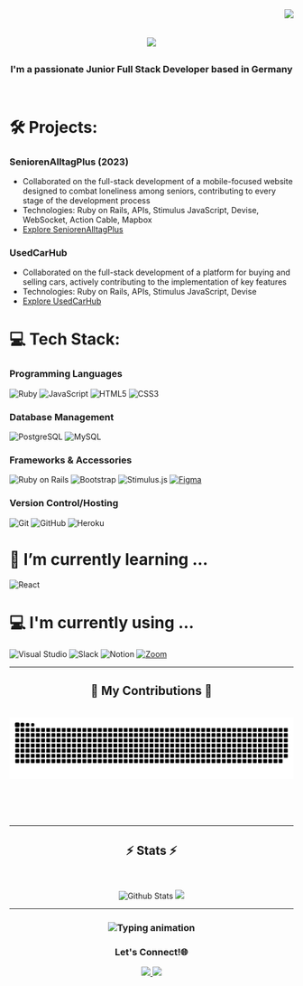 <img align="right" src="https://visitor-badge.laobi.icu/badge?page_id=eadorable.eadorable" />

<h1 align="center">
    <img src="https://readme-typing-svg.herokuapp.com/?font=Righteous&size=35&center=true&vCenter=true&width=500&height=70&duration=4000&lines=Hi+There!+👋;+I'm+Erwin+Adorable!;" />
</h1>

<h3 align="center">I'm a passionate Junior Full Stack Developer based in Germany</h3>

<br/>

# 🛠️ Projects:
### SeniorenAlltagPlus (2023)
- Collaborated on the full-stack development of a mobile-focused website designed to combat loneliness among seniors, contributing to every stage of the development process
- Technologies: Ruby on Rails, APIs, Stimulus JavaScript, Devise, WebSocket, Action Cable, Mapbox
- [Explore SeniorenAlltagPlus](https://www.eadorable.live/)

### UsedCarHub
- Collaborated on the full-stack development of a platform for buying and selling cars, actively contributing to the implementation of key features
- Technologies: Ruby on Rails, APIs, Stimulus JavaScript, Devise
- [Explore UsedCarHub](https://usedcarhub-5728d4888e9a.herokuapp.com/)

# 💻 Tech Stack:
### Programming Languages
![Ruby](https://img.shields.io/badge/Ruby-CC342D?style=for-the-badge&logo=ruby&logoColor=black)
![JavaScript](https://img.shields.io/badge/JavaScript-F7DF1E?style=for-the-badge&logo=javascript&logoColor=black)
![HTML5](https://img.shields.io/badge/-HTML5-E34F26?style=for-the-badge&logo=html5&logoColor=white) 
![CSS3](https://img.shields.io/badge/-CSS3-1572B6?style=for-the-badge&logo=css3)  

### Database Management
![PostgreSQL](https://img.shields.io/badge/PostgreSQL-336791?style=for-the-badge&logo=postgresql)
![MySQL](https://img.shields.io/badge/MySQL-%234479A1.svg?style=for-the-badge&logo=mysql&logoColor=white)

### Frameworks & Accessories
![Ruby on Rails](https://img.shields.io/badge/Ruby%20on%20Rails-%23CC0000.svg?style=for-the-badge&logo=ruby-on-rails&logoColor=white)
![Bootstrap](https://img.shields.io/badge/Bootstrap-563D7C?style=for-the-badge&logo=bootstrap)
![Stimulus.js](https://img.shields.io/badge/-Stimulus.js-%235F468E?style=for-the-badge&logo=stimulus&logoColor=white)
[![Figma](https://img.shields.io/badge/Figma-F24E1E?style=for-the-badge&logo=figma&logoColor=white)](https://www.figma.com/)

### Version Control/Hosting  
![Git](https://img.shields.io/badge/-Git-black?style=for-the-badge&logo=git)
![GitHub](https://img.shields.io/badge/-GitHub-181717?style=for-the-badge&logo=github)
![Heroku](https://img.shields.io/badge/-Heroku-430098?style=for-the-badge&logo=heroku)

# 🌱 I’m currently learning ...  
![React](https://img.shields.io/badge/-React-%2361DAFB?style=for-the-badge&logo=react&logoColor=white)

# 💻 I'm currently using ...  
![Visual Studio](https://img.shields.io/badge/Visual%20Studio-5C2D91.svg?style=for-the-badge&logo=visual-studio&logoColor=white)
![Slack](https://img.shields.io/badge/Slack-4A154B?style=for-the-badge&logo=slack&logoColor=white)
![Notion](https://img.shields.io/badge/Notion-%23000000.svg?style=for-the-badge&logo=notion&logoColor=white)
[![Zoom](https://img.shields.io/badge/Zoom-2D8CFF?style=for-the-badge&logo=zoom&logoColor=white)](https://zoom.us/)

<hr/>

<div align="center">
  <h2>🐍 My Contributions 🐍</h2>
  <br>
  <img alt="snake eating my contributions" src="https://raw.githubusercontent.com/salesp07/salesp07/output/github-contribution-grid-snake.svg" />
  
  <br/><br/><br/>
</div>

<hr/>

<div align="center">
<h2 align="center">⚡ Stats ⚡</h2>
<br>

<!-- [![](https://visitcount.itsvg.in/api?id=dragon-fire-fly&icon=0&color=0)](https://visitcount.itsvg.in) -->
<!-- Proudly created with GPRM ( https://gprm.itsvg.in ) -->

![Github Stats](https://github-readme-stats.vercel.app/api?username=eadorable&count_private=true&show_icons=true&include_all_commits=true&theme=vision-friendly-dark) ![](https://github-readme-stats.vercel.app/api/top-langs/?username=eadorable&theme=dark&hide_border=false&include_all_commits=true&count_private=true&layout=compact)
</div>

<hr/>
<h3 align="center">
  <img src="https://readme-typing-svg.herokuapp.com/?font=Righteous&size=25&center=true&vCenter=true&width=500&height=70&duration=4000&lines=Thanks+for+visiting!+✌️"
    alt="Typing animation">
</h3>

<div align="center">
    <h3>Let's Connect!🌐</h3>
    <a href="mailto:adorable.erwin@gmail.com">
        <img src="https://img.shields.io/badge/Gmail-333333?style=for-the-badge&logo=gmail&logoColor=red" />
    </a>
    <a href="https://www.linkedin.com/in/erwina" >
        <img src="https://img.shields.io/badge/LinkedIn-%230077B5.svg?style=for-the-badge&logo=linkedin&logoColor=white" />
    </a>
</div>

